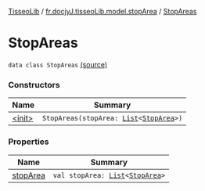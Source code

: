 [TisseoLib](../../index.md) / [fr.docjyJ.tisseoLib.model.stopArea](../index.md) / [StopAreas](./index.md)

# StopAreas

`data class StopAreas` [(source)](https://github.com/docjyj/tisseoLib/tree/master/src/main/kotlin/fr/docjyJ/tisseoLib/model/stopArea/StopAreas.kt#L6)

### Constructors

| Name | Summary |
|---|---|
| [&lt;init&gt;](-init-.md) | `StopAreas(stopArea: `[`List`](https://kotlinlang.org/api/latest/jvm/stdlib/kotlin.collections/-list/index.html)`<`[`StopArea`](../-stop-area/index.md)`>)` |

### Properties

| Name | Summary |
|---|---|
| [stopArea](stop-area.md) | `val stopArea: `[`List`](https://kotlinlang.org/api/latest/jvm/stdlib/kotlin.collections/-list/index.html)`<`[`StopArea`](../-stop-area/index.md)`>` |
